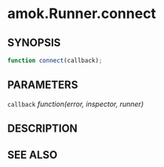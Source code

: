 # amok.Runner.connect
## SYNOPSIS

```js
function connect(callback);
```

## PARAMETERS
`callback` *function(error, inspector, runner)*

## DESCRIPTION

## SEE ALSO
